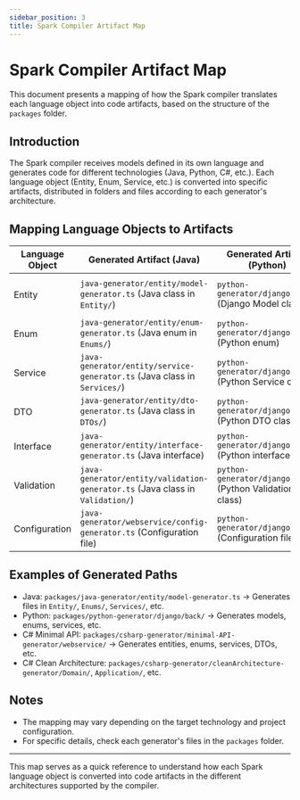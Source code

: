 ```yaml
---
sidebar_position: 3
title: Spark Compiler Artifact Map
---
```


# Spark Compiler Artifact Map

This document presents a mapping of how the Spark compiler translates each language object into code artifacts, based on the structure of the `packages` folder.

## Introduction
The Spark compiler receives models defined in its own language and generates code for different technologies (Java, Python, C#, etc.). Each language object (Entity, Enum, Service, etc.) is converted into specific artifacts, distributed in folders and files according to each generator's architecture.

## Mapping Language Objects to Artifacts

| Language Object     | Generated Artifact (Java) | Generated Artifact (Python) | Generated Artifact (C# Minimal API) | Generated Artifact (C# Clean Architecture) |
|--------------------|---------------------------|-----------------------------|-------------------------------------|--------------------------------------------|
| Entity             | `java-generator/entity/model-generator.ts` (Java class in `Entity/`) | `python-generator/django/back/` (Django Model class) | `csharp-generator/minimal-API-generator/webservice/model-generator.ts` (C# class in `Entities/`) | `csharp-generator/cleanArchitecture-generator/Domain/Entities/` (C# class in `Entities/`) |
| Enum               | `java-generator/entity/enum-generator.ts` (Java enum in `Enums/`) | `python-generator/django/back/` (Python enum) | `csharp-generator/minimal-API-generator/webservice/enum-generator.ts` (C# enum in `Enums/`) | `csharp-generator/cleanArchitecture-generator/Domain/Enums/` (C# enum in `Enums/`) |
| Service            | `java-generator/entity/service-generator.ts` (Java class in `Services/`) | `python-generator/django/back/` (Python Service class) | `csharp-generator/minimal-API-generator/webservice/generator.ts` (C# class in `Services/`) | `csharp-generator/cleanArchitecture-generator/Application/Services/` (C# class in `Services/`) |
| DTO                | `java-generator/entity/dto-generator.ts` (Java class in `DTOs/`) | `python-generator/django/back/` (Python DTO class) | `csharp-generator/minimal-API-generator/webservice/dto-generator.ts` (C# class in `DTOs/`) | `csharp-generator/cleanArchitecture-generator/Application/DTOs/` (C# class in `DTOs/`) |
| Interface          | `java-generator/entity/interface-generator.ts` (Java interface) | `python-generator/django/back/` (Python interface) | `csharp-generator/minimal-API-generator/webservice/interface-generator.ts` (C# interface) | `csharp-generator/cleanArchitecture-generator/Domain/Interfaces/` (C# interface) |
| Validation         | `java-generator/entity/validation-generator.ts` (Java class in `Validation/`) | `python-generator/django/back/` (Python Validation class) | `csharp-generator/minimal-API-generator/webservice/validation-generator.ts` (C# class in `Validation/`) | `csharp-generator/cleanArchitecture-generator/Domain/Validation/` (C# class in `Validation/`) |
| Configuration      | `java-generator/webservice/config-generator.ts` (Configuration file) | `python-generator/django/back/` (Configuration file) | `csharp-generator/minimal-API-generator/webservice/config-generator.ts` (Configuration file) | `csharp-generator/cleanArchitecture-generator/Application/Configuration/` (Configuration file) |

## Examples of Generated Paths
- Java: `packages/java-generator/entity/model-generator.ts` → Generates files in `Entity/`, `Enums/`, `Services/`, etc.
- Python: `packages/python-generator/django/back/` → Generates models, enums, services, etc.
- C# Minimal API: `packages/csharp-generator/minimal-API-generator/webservice/` → Generates entities, enums, services, DTOs, etc.
- C# Clean Architecture: `packages/csharp-generator/cleanArchitecture-generator/Domain/`, `Application/`, etc.

## Notes
- The mapping may vary depending on the target technology and project configuration.
- For specific details, check each generator's files in the `packages` folder.

---

This map serves as a quick reference to understand how each Spark language object is converted into code artifacts in the different architectures supported by the compiler.
